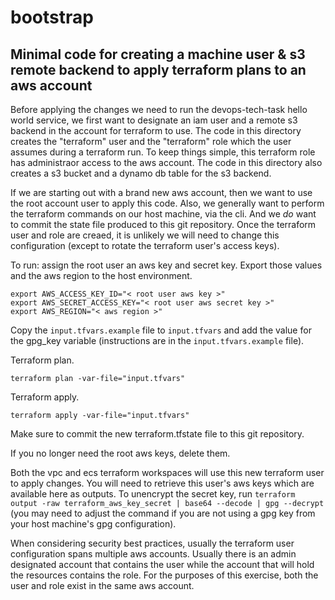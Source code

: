 # bootstrap

## Minimal code for creating a machine user & s3 remote backend to apply terraform plans to an aws account

Before applying the changes we need to run the devops-tech-task hello world service, we first want to designate an iam user and a remote s3 backend in the account for terraform to use. The code in this directory creates the "terraform" user and the "terraform" role which the user assumes during a terraform run. To keep things simple, this terraform role has administraor access to the aws account. The code in this directory also creates a s3 bucket and a dynamo db table for the s3 backend.

If we are starting out with a brand new aws account, then we want to use the root account user to apply this code. Also, we generally want to perform the terraform commands on our host machine, via the cli. And we *do* want to commit the state file produced to this git repository. Once the terraform user and role are creaed, it is unlikely we will need to change this configuration (except to rotate the terraform user's access keys).

To run: assign the root user an aws key and secret key. Export those values and the aws region to the host environment.
```
export AWS_ACCESS_KEY_ID="< root user aws key >"
export AWS_SECRET_ACCESS_KEY="< root user aws secret key >"
export AWS_REGION="< aws region >"
```
Copy the `input.tfvars.example` file to `input.tfvars` and add the value for the gpg_key variable (instructions are in the `input.tfvars.example` file).

Terraform plan.
```
terraform plan -var-file="input.tfvars"
```
Terraform apply.
```
terraform apply -var-file="input.tfvars"
```
Make sure to commit the new terraform.tfstate file to this git repository.

If you no longer need the root aws keys, delete them.

Both the vpc and ecs terraform workspaces will use this new terraform user to apply changes. You will need to retrieve this user's aws keys which are available here as outputs. To unencrypt the secret key, run `terraform output -raw terraform_aws_key_secret | base64 --decode | gpg --decrypt` (you may need to adjust the command if you are not using a gpg key from your host machine's gpg configuration).

When considering security best practices, usually the terraform user configuration spans multiple aws accounts. Usually there is an admin designated account that contains the user while the account that will hold the resources contains the role. For the purposes of this exercise, both the user and role exist in the same aws account.
